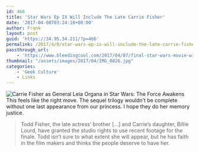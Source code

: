 ```yaml
---
id: 466
title: 'Star Wars Ep IX Will Include The Late Carrie Fisher'
date: '2017-04-08T03:24:10+00:00'
author: Frank
layout: post
guid: 'https://34.95.34.211/?p=466'
permalink: /2017/4/8/star-wars-ep-ix-will-include-the-late-carrie-fisher/
passthrough_url:
    - 'https://www.bleedingcool.com/2017/04/07/final-star-wars-movie-will-include-late-carrie-fisher/'
thumbnail: "/assets/images/2017/04/IMG_0826.jpg"
categories:
    - 'Geek Culture'
    - Links
---
```


![Carrie Fisher as General Leia Organa in Star Wars: The Force Awakens]({{site.url}}{{site.baseurl}}/assets/images/2017/04/IMG_0826.JPG)
This feels like the right move. The sequel trilogy wouldn’t be complete without one last appearance from our princess. I hope they do her memory justice.

> Todd Fisher, the late actress’ brother \[…\] and Carrie’s daughter, Billie Lourd, have granted the studio rights to use recent footage for the finale. Todd isn’t sure to what extent she will appear, but he has faith in the film makers and thinks the people deserve to have her.